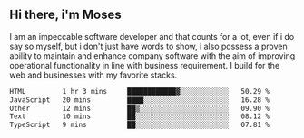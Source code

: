 ## Hi there, i'm Moses

I am an impeccable software developer and that counts for a lot, even if i do say so myself, but i don't just have words to show, i also possess a proven ability to maintain and enhance company software with the aim of improving operational functionality in line with business requirement. I build for the web and businesses with my favorite stacks.
<!--START_SECTION:waka-->

```txt
HTML         1 hr 3 mins     ████████████▓░░░░░░░░░░░░   50.29 %
JavaScript   20 mins         ████░░░░░░░░░░░░░░░░░░░░░   16.28 %
Other        12 mins         ██▒░░░░░░░░░░░░░░░░░░░░░░   09.90 %
Text         10 mins         ██░░░░░░░░░░░░░░░░░░░░░░░   08.12 %
TypeScript   9 mins          ██░░░░░░░░░░░░░░░░░░░░░░░   07.81 %
```

<!--END_SECTION:waka-->
